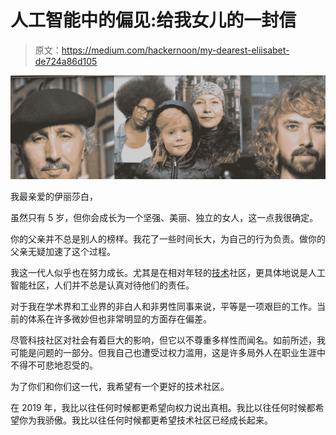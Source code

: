 # 人工智能中的偏见:给我女儿的一封信

> 原文：<https://medium.com/hackernoon/my-dearest-eliisabet-de724a86d105>

![](img/4c9e8c0871d80f26f9b75e03795e6164.png)

我最亲爱的伊丽莎白，

虽然只有 5 岁，但你会成长为一个坚强、美丽、独立的女人，这一点我很确定。

你的父亲并不总是别人的榜样。我花了一些时间长大，为自己的行为负责。做你的父亲无疑加速了这个过程。

我这一代人似乎也在努力成长。尤其是在相对年轻的[技术](https://hackernoon.com/tagged/tech)社区，更具体地说是人工智能社区，人们并不总是认真对待他们的责任。

对于我在学术界和工业界的非白人和非男性同事来说，平等是一项艰巨的工作。当前的体系在许多微妙但也非常明显的方面存在偏差。

尽管科技社区对社会有着巨大的影响，但它以不尊重多样性而闻名。如前所述，我可能是问题的一部分。但我自己也遭受过权力滥用，这是许多局外人在职业生涯中不得不可悲地忍受的。

为了你们和你们这一代，我希望有一个更好的技术社区。

在 2019 年，我比以往任何时候都更希望向权力说出真相。我比以往任何时候都希望你为我骄傲。我比以往任何时候都更希望技术社区已经成长起来。